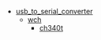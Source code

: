 * [usb_to_serial_converter](/usb_to_serial_converter)
  * [wch](/usb_to_serial_converter/wch)
    * [ch340t](usb_to_serial_converter/wch/ch340t)
